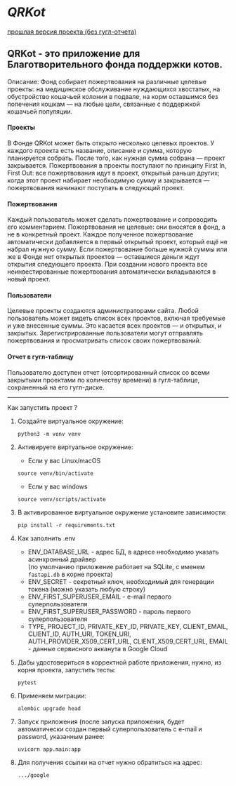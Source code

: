 # _**QRKot**_
[прошлая версия проекта (без гугл-отчета)](https://github.com/shft1/CatCharityFund)

## **QRKot** - это приложение для Благотворительного фонда поддержки котов.

Описание: Фонд собирает пожертвования на различные целевые проекты: на медицинское обслуживание нуждающихся хвостатых, на обустройство кошачьей колонии в подвале, на корм оставшимся без попечения кошкам — на любые цели, связанные с поддержкой кошачьей популяции.

#### **Проекты**    
В Фонде QRKot может быть открыто несколько целевых проектов. У каждого проекта есть название, описание и сумма, которую планируется собрать. После того, как нужная сумма собрана — проект закрывается. Пожертвования в проекты поступают по принципу First In, First Out: все пожертвования идут в проект, открытый раньше других; когда этот проект набирает необходимую сумму и закрывается — пожертвования начинают поступать в следующий проект.  
#### **Пожертвования**  
Каждый пользователь может сделать пожертвование и сопроводить его комментарием. Пожертвования не целевые: они вносятся в фонд, а не в конкретный проект. Каждое полученное пожертвование автоматически добавляется в первый открытый проект, который ещё не набрал нужную сумму. Если пожертвование больше нужной суммы или же в Фонде нет открытых проектов — оставшиеся деньги ждут открытия следующего проекта. При создании нового проекта все неинвестированные пожертвования автоматически вкладываются в новый проект.  
#### **Пользователи**  
Целевые проекты создаются администраторами сайта. 
Любой пользователь может видеть список всех проектов, включая требуемые и уже внесенные суммы. Это касается всех проектов — и открытых, и закрытых.
Зарегистрированные пользователи могут отправлять пожертвования и просматривать список своих пожертвований.
#### **Отчет в гугл-таблицу**
Пользователю доступен отчет (отсортированный список со всеми закрытыми проектами по количеству времени) в гугл-таблице, сохраненный на его гугл-диске.

---

Как запустить проект ?  
1. Создайте виртуальное окружение:
   
    ```
    python3 -m venv venv
    ```
2. Активируете виртуальное окружение:  
   * Если у вас Linux/macOS
   	```
    source venv/bin/activate
    ```
	* Если у вас windows  
    ```
    source venv/scripts/activate
    ```
3. В активированное виртуальное окружение установите зависимости:
   ```
   pip install -r requirements.txt
   ```
4. Как заполнить .env
   - ENV_DATABASE_URL - адрес БД, в адресе необходимо указать асинхронный драйвер  
      (по умолчанию приложение работает на SQLite, с именем `fastapi.db` в корне проекта)
   - ENV_SECRET - секретный ключ, необходимый для генерации токена (можно указать любую строку)
   - ENV_FIRST_SUPERUSER_EMAIL - e-mail первого суперпользователя
   - ENV_FIRST_SUPERUSER_PASSWORD - пароль первого суперпользователя
   - TYPE, PROJECT_ID, PRIVATE_KEY_ID, PRIVATE_KEY, CLIENT_EMAIL, CLIENT_ID, AUTH_URI, TOKEN_URI, AUTH_PROVIDER_X509_CERT_URL, CLIENT_X509_CERT_URL, EMAIL - данные сервисного акканута в Google Cloud
5. Дабы удостовериться в корректной работе приложения, нужно, из корня проекта, запустить тесты:
   ```
   pytest
   ```
6. Применяем миграции:
   ```
   alembic upgrade head
   ```
6. Запуск приложения (после запуска приложения, будет автоматически создан первый суперпользователь с e-mail и password, указанным ранее:
   ```
   uvicorn app.main:app
   ```
7. Для получения ссылки на отчет нужно обратиться на адрес:
   ```
   .../google
   ```

